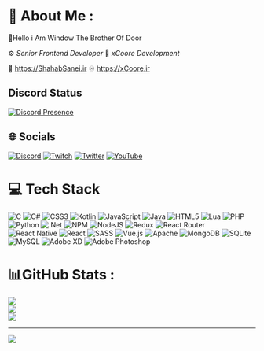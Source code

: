 # 💠 About Me :
🌟Hello i Am Window The Brother Of Door

⚙️ *Senior Frontend Developer*
💠 *xCoore Development*

💙 https://ShahabSanei.ir
♾️ https://xCoore.ir

## Discord Status
[![Discord Presence](https://lanyard-profile-readme.vercel.app/api/581390064123117578)](https://discord.com/users/581390064123117578)

## 🌐 Socials

[![Discord](https://img.shields.io/badge/Discord-%237289DA.svg?logo=discord&logoColor=white)](htttps://discord.gg/https://discord.gg/xcoore) [![Twitch](https://img.shields.io/badge/Twitch-%239146FF.svg?logo=Twitch&logoColor=white)](https://twitch.tv/https://www.twitch.tv/xd_shahab) [![Twitter](https://img.shields.io/badge/Twitter-%231DA1F2.svg?logo=Twitter&logoColor=white)](https://twitter.com/Shahab_xD) [![YouTube](https://img.shields.io/badge/YouTube-%23FF0000.svg?logo=YouTube&logoColor=white)](https://youtube.com/c/https://www.youtube.com/channel/UCTMPyA5L9oVMIPKVyRNxrPQ/videos) 

# 💻 Tech Stack
![C](https://img.shields.io/badge/c-%2300599C.svg?style=flat&logo=c&logoColor=white) ![C#](https://img.shields.io/badge/c%23-%23239120.svg?style=flat&logo=c-sharp&logoColor=white) ![CSS3](https://img.shields.io/badge/css3-%231572B6.svg?style=flat&logo=css3&logoColor=white) ![Kotlin](https://img.shields.io/badge/kotlin-%230095D5.svg?style=flat&logo=kotlin&logoColor=white) ![JavaScript](https://img.shields.io/badge/javascript-%23323330.svg?style=flat&logo=javascript&logoColor=%23F7DF1E) ![Java](https://img.shields.io/badge/java-%23ED8B00.svg?style=flat&logo=java&logoColor=white) ![HTML5](https://img.shields.io/badge/html5-%23E34F26.svg?style=flat&logo=html5&logoColor=white) ![Lua](https://img.shields.io/badge/lua-%232C2D72.svg?style=flat&logo=lua&logoColor=white) ![PHP](https://img.shields.io/badge/php-%23777BB4.svg?style=flat&logo=php&logoColor=white) ![Python](https://img.shields.io/badge/python-3670A0?style=flat&logo=python&logoColor=ffdd54) ![.Net](https://img.shields.io/badge/.NET-5C2D91?style=flat&logo=.net&logoColor=white) ![NPM](https://img.shields.io/badge/NPM-%23000000.svg?style=flat&logo=npm&logoColor=white) ![NodeJS](https://img.shields.io/badge/node.js-6DA55F?style=flat&logo=node.js&logoColor=white) ![Redux](https://img.shields.io/badge/redux-%23593d88.svg?style=flat&logo=redux&logoColor=white) ![React Router](https://img.shields.io/badge/React_Router-CA4245?style=flat&logo=react-router&logoColor=white) ![React Native](https://img.shields.io/badge/react_native-%2320232a.svg?style=flat&logo=react&logoColor=%2361DAFB) ![React](https://img.shields.io/badge/react-%2320232a.svg?style=flat&logo=react&logoColor=%2361DAFB) ![SASS](https://img.shields.io/badge/SASS-hotpink.svg?style=flat&logo=SASS&logoColor=white) ![Vue.js](https://img.shields.io/badge/vuejs-%2335495e.svg?style=flat&logo=vuedotjs&logoColor=%234FC08D) ![Apache](https://img.shields.io/badge/apache-%23D42029.svg?style=flat&logo=apache&logoColor=white) ![MongoDB](https://img.shields.io/badge/MongoDB-%234ea94b.svg?style=flat&logo=mongodb&logoColor=white) ![SQLite](https://img.shields.io/badge/sqlite-%2307405e.svg?style=flat&logo=sqlite&logoColor=white) ![MySQL](https://img.shields.io/badge/mysql-%2300f.svg?style=flat&logo=mysql&logoColor=white) ![Adobe XD](https://img.shields.io/badge/Adobe%20XD-470137?style=flat&logo=Adobe%20XD&logoColor=#FF61F6) ![Adobe Photoshop](https://img.shields.io/badge/adobephotoshop-%2331A8FF.svg?style=flat&logo=adobephotoshop&logoColor=white)
# 📊GitHub Stats :
![](https://github-readme-stats.vercel.app/api?username=xDShahab&theme=city_light&hide_border=true&include_all_commits=true&count_private=true)<br/>
![](https://github-readme-streak-stats.herokuapp.com/?user=xDShahab&theme=city_light&hide_border=true)<br/>
![](https://github-readme-stats.vercel.app/api/top-langs/?username=xDShahab&theme=city_light&hide_border=true&include_all_commits=true&count_private=true&layout=compact)


---
[![](https://visitcount.itsvg.in/api?id=xDShahab&icon=0&color=0)](https://visitcount.itsvg.in)
